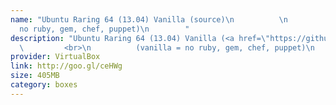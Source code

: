 ```yaml
---
name: "Ubuntu Raring 64 (13.04) Vanilla (source)\n          \n          (vanilla =
  no ruby, gem, chef, puppet)\n        "
description: "Ubuntu Raring 64 (13.04) Vanilla (<a href=\"https://github.com/teohm/vanilla-boxes\">source</a>)\n
  \         <br>\n          (vanilla = no ruby, gem, chef, puppet)\n        "
provider: VirtualBox
link: http://goo.gl/ceHWg
size: 405MB
category: boxes
---
```

